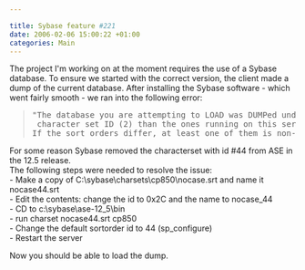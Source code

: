 ```yaml
---

title: Sybase feature #221
date: 2006-02-06 15:00:22 +01:00
categories: Main
---
```

<P>The project I'm working on at the moment requires the use of a Sybase database. To ensure we started with the correct version, the client made a dump of the current database. After installing the Sybase software - which went fairly smooth - we ran into the following error:</P>
<BLOCKQUOTE dir=ltr style="MARGIN-RIGHT: 0px"><PRE>"The database you are attempting to LOAD was DUMPed under a different sort order ID (44) or<BR> character set ID (2) than the ones running on this server (SortOrd = 41, CharSet = 2).<BR>If the sort orders differ, at least one of them is non-binary."</PRE></BLOCKQUOTE>
<P>For some reason Sybase removed the characterset with id #44 from ASE in the 12.5 release.<BR>The following steps were needed to resolve the issue:<BR>- Make a copy of C:\sybase\charsets\cp850\nocase.srt and name it nocase44.srt<BR>- Edit the contents: change the id to 0x2C and the name to nocase_44<BR>- CD to c:\sybase\ase-12_5\bin<BR>- run charset nocase44.srt cp850<BR>- Change the default sortorder id to 44 (sp_configure)<BR>- Restart the server</P>
<P>Now you should be able to load the dump.</P>
